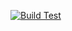 [![Build Test](https://github.com/minhnd18-02/EXE_BE/actions/workflows/dotnet-desktop.yml/badge.svg)](https://github.com/minhnd18-02/EXE_BE/actions/workflows/dotnet-desktop.yml)
